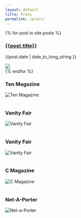 ```yaml
---
layout: default
title: Press
permalink: /press/
---
```

{% for post in site.posts %}
  <a href="{{site.baseurl}}{{post.url}}"><h3>{{post.title}}</h3></a>
  <p class="date">{{post.date | date_to_long_string }}</p>
  <a href="{{site.baseurl}}{{post.url}}"><img src="{{site.baseurl}}{{post.gallery[0].image}}" /></a>
  <br />
{% endfor %}


### Ten Magazine  
![Ten Magazine]({{site.baseurl}}/assets/img/ten_mag.jpg)
<br>
<br>

### Vanity Fair  
![Vanity Fair]({{site.baseurl}}/assets/img/vanity_fair_2.jpg)
<br>
<br>

### Vanity Fair  
![Vanity Fair]({{site.baseurl}}/assets/img/vanity_fair.jpg)
<br>
<br>

### C Magazine  
![C Magazine]({{site.baseurl}}/assets/img/c_mag.jpg)
<br>
<br>

### Net-A-Porter  
![Net-a-Porter]({{site.baseurl}}/assets/img/greybull237.jpeg)

